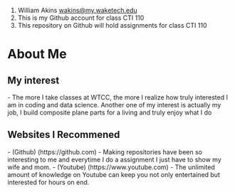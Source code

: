 1. William Akins wakins@my.waketech.edu
2. This is my Github account for class CTI 110
3. This repository on Github will hold assignments for class CTI 110
<h1 id="main_head" class="heading_light">About Me</h1>
<h2 id="main_subhead" class="heading_light">My interest</h2>
- The more I take classes at WTCC, the more I realize how truly interested I am in coding and data science. Another one of my interest is actually my job, I build composite plane parts for a living and truly enjoy what I do
<h2 id="main_subhead" class="heading_light">Websites I Recommened</h2>
- (Github) (https://github.com) - Making repositories have been so interesting to me and everytime I do a assignment I just have to show my wife and mom.
- (Youtube) (https://www.youtube.com) - The unlimited amount of knowledge on Youtube can keep you not only entertained but interested for hours on end.
